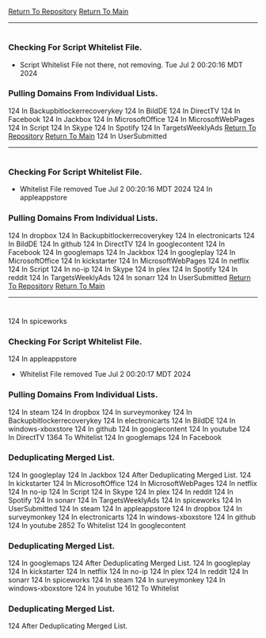 [Return To Repository](https://github.com/DigitalWarrior/piholeparser/)
[Return To Main](https://github.com/DigitalWarrior/piholeparser/blob/master/RecentRunLogs/Mainlog.md)
____________________________________
# 
### Checking For Script Whitelist File.
* Script Whitelist File not there, not removing. Tue Jul  2 00:20:16 MDT 2024
### Pulling Domains From Individual Lists.
124 In Backupbitlockerrecoverykey
124 In BildDE
124 In DirectTV
124 In Facebook
124 In Jackbox
124 In MicrosoftOffice
124 In MicrosoftWebPages
124 In Script
124 In Skype
124 In Spotify
124 In TargetsWeeklyAds
[Return To Repository](https://github.com/DigitalWarrior/piholeparser/)
[Return To Main](https://github.com/DigitalWarrior/piholeparser/blob/master/RecentRunLogs/Mainlog.md)
124 In UserSubmitted
____________________________________
# 
### Checking For Script Whitelist File.
* Whitelist File removed Tue Jul  2 00:20:16 MDT 2024
124 In appleappstore
### Pulling Domains From Individual Lists.
124 In dropbox
124 In Backupbitlockerrecoverykey
124 In electronicarts
124 In BildDE
124 In github
124 In DirectTV
124 In googlecontent
124 In Facebook
124 In googlemaps
124 In Jackbox
124 In googleplay
124 In MicrosoftOffice
124 In kickstarter
124 In MicrosoftWebPages
124 In netflix
124 In Script
124 In no-ip
124 In Skype
124 In plex
124 In Spotify
124 In reddit
124 In TargetsWeeklyAds
124 In sonarr
124 In UserSubmitted
[Return To Repository](https://github.com/DigitalWarrior/piholeparser/)
[Return To Main](https://github.com/DigitalWarrior/piholeparser/blob/master/RecentRunLogs/Mainlog.md)
____________________________________
# 
124 In spiceworks
### Checking For Script Whitelist File.
124 In appleappstore
* Whitelist File removed Tue Jul  2 00:20:17 MDT 2024
### Pulling Domains From Individual Lists.
124 In steam
124 In dropbox
124 In surveymonkey
124 In Backupbitlockerrecoverykey
124 In electronicarts
124 In BildDE
124 In windows-xboxstore
124 In github
124 In googlecontent
124 In youtube
124 In DirectTV
1364 To Whitelist
124 In googlemaps
124 In Facebook
### Deduplicating Merged List.
124 In googleplay
124 In Jackbox
124 After Deduplicating Merged List.
124 In kickstarter
124 In MicrosoftOffice
124 In MicrosoftWebPages
124 In netflix
124 In no-ip
124 In Script
124 In Skype
124 In plex
124 In reddit
124 In Spotify
124 In sonarr
124 In TargetsWeeklyAds
124 In spiceworks
124 In UserSubmitted
124 In steam
124 In appleappstore
124 In dropbox
124 In surveymonkey
124 In electronicarts
124 In windows-xboxstore
124 In github
124 In youtube
2852 To Whitelist
124 In googlecontent
### Deduplicating Merged List.
124 In googlemaps
124 After Deduplicating Merged List.
124 In googleplay
124 In kickstarter
124 In netflix
124 In no-ip
124 In plex
124 In reddit
124 In sonarr
124 In spiceworks
124 In steam
124 In surveymonkey
124 In windows-xboxstore
124 In youtube
1612 To Whitelist
### Deduplicating Merged List.
124 After Deduplicating Merged List.
